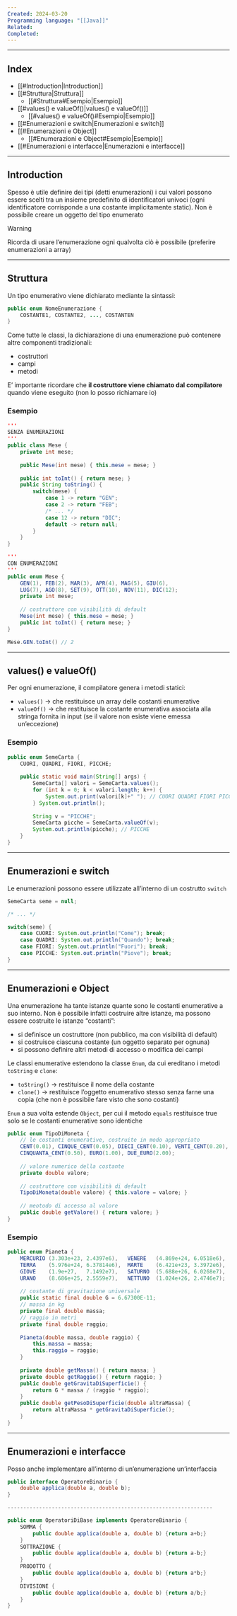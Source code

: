 ```yaml
---
Created: 2024-03-20
Programming language: "[[Java]]"
Related: 
Completed:
---
```

---
## Index
- [[#Introduction|Introduction]]
- [[#Struttura|Struttura]]
	- [[#Struttura#Esempio|Esempio]]
- [[#values() e valueOf()|values() e valueOf()]]
	- [[#values() e valueOf()#Esempio|Esempio]]
- [[#Enumerazioni e switch|Enumerazioni e switch]]
- [[#Enumerazioni e Object]]
	- [[#Enumerazioni e Object#Esempio|Esempio]]
- [[#Enumerazioni e interfacce|Enumerazioni e interfacce]]
---
## Introduction
Spesso è utile definire dei tipi (detti enumerazioni) i cui valori possono essere scelti tra un insieme predefinito di identificatori univoci (ogni identificatore corrisponde a una costante implicitamente static).
Non è possibile creare un oggetto del tipo enumerato

> [!warning]
> Ricorda di usare l’enumerazione ogni qualvolta ciò è possibile (preferire enumerazioni a array)

---
## Struttura
Un tipo enumerativo viene dichiarato mediante la sintassi:
```java
public enum NomeEnumerazione {
	COSTANTE1, COSTANTE2, ..., COSTANTEN
}
```

Come tutte le classi, la dichiarazione di una enumerazione può contenere altre componenti tradizionali:
- costruttori
- campi
- metodi

E’ importante ricordare che **il costruttore viene chiamato dal compilatore** quando viene eseguito (non lo posso richiamare io)

### Esempio
```java
'''
SENZA ENUMERAZIONI
'''
public class Mese {
	private int mese;
	
	public Mese(int mese) { this.mese = mese; }
	
	public int toInt() { return mese; }
	public String toString() {
		switch(mese) {
			case 1 -> return "GEN";
			case 2 -> return "FEB";
			/* ... */
			case 12 -> return "DIC";
			default -> return null;
		}
	}
}

'''
CON ENUMERAZIONI
'''
public enum Mese {
	GEN(1), FEB(2), MAR(3), APR(4), MAG(5), GIU(6),
	LUG(7), AGO(8), SET(9), OTT(10), NOV(11), DIC(12);
	private int mese;
	
	// costruttore con visibilità di default
	Mese(int mese) { this.mese = mese; }
	public int toInt() { return mese; }
}

Mese.GEN.toInt() // 2
```

---
## values() e valueOf()
Per ogni enumerazione, il compilatore genera i metodi statici:
- `values()` → che restituisce un array delle costanti enumerative
- `valueOf()` → che restituisce la costante enumerativa associata alla stringa fornita in input (se il valore non esiste viene emessa un’eccezione)

### Esempio
```java
public enum SemeCarta {  
    CUORI, QUADRI, FIORI, PICCHE;  
  
    public static void main(String[] args) {  
        SemeCarta[] valori = SemeCarta.values();  
        for (int k = 0; k < valori.length; k++) {  
            System.out.print(valori[k]+" "); // CUORI QUADRI FIORI PICCHE
        } System.out.println();
        
        String v = "PICCHE";  
        SemeCarta picche = SemeCarta.valueOf(v);  
        System.out.println(picche); // PICCHE
    }  
}
```

---
## Enumerazioni e switch
Le enumerazioni possono essere utilizzate all’interno di un costrutto `switch`

```java
SemeCarta seme = null;

/* ... */

switch(seme) {
	case CUORI: System.out.println("Come"); break;
	case QUADRI: System.out.println("Quando"); break;
	case FIORI: System.out.println("Fuori"); break;
	case PICCHE: System.out.println("Piove"); break;
}
```

---
## Enumerazioni e Object
Una enumerazione ha tante istanze quante sono le costanti enumerative a suo interno. Non è possibile infatti costruire altre istanze, ma possono essere costruite le istanze “costanti”:
- si definisce un costruttore (non pubblico, ma con visibilità di default)
- si costruisce ciascuna costante (un oggetto separato per ognuna)
- si possono definire altri metodi di accesso o modifica dei campi

Le classi enumerative estendono la classe `Enum`, da cui ereditano i metodi `toString` e `clone`:
- `toString()` → restituisce il nome della costante
- `clone()` → restituisce l’oggetto enumerativo stesso senza farne una copia (che non è possibile fare visto che sono costanti)

`Enum` a sua volta estende `Object`, per cui il metodo `equals` restituisce true solo se le costanti enumerative sono identiche

```java
public enum TipoDiMoneta {
	// le costanti enumerative, costruite in modo appropriato
	CENT(0.01), CINQUE_CENT(0.05), DIECI_CENT(0.10), VENTI_CENT(0.20),
	CINQUANTA_CENT(0.50), EURO(1.00), DUE_EURO(2.00);
	
	// valore numerico della costante
	private double valore;
	
	// costruttore con visibilità di default
	TipoDiMoneta(double valore) { this.valore = valore; }
	
	// meotodo di accesso al valore
	public double getValore() { return valore; }
}
```

### Esempio
```java
public enum Pianeta {
	MERCURIO (3.303e+23, 2.4397e6),   VENERE   (4.869e+24, 6.0518e6),
	TERRA    (5.976e+24, 6.37814e6),  MARTE    (6.421e+23, 3.3972e6),
	GIOVE    (1.9e+27,   7.1492e7),   SATURNO  (5.688e+26, 6.0268e7),
	URANO    (8.686e+25, 2.5559e7),   NETTUNO  (1.024e+26, 2.4746e7);
	
	// costante di gravitazione universale
	public static final double G = 6.67300E-11;
	// massa in kg
	private final double massa;
	// raggio in metri
	private final double raggio;
	
	Pianeta(double massa, double raggio) {
		this.massa = massa;
		this.raggio = raggio;
	}
	
	private double getMassa() { return massa; }
	private double getRaggio() { return raggio; }
	public double getGravitaDiSuperficie() {
		return G * massa / (raggio * raggio);
	}
	public double getPesoDiSuperficie(double altraMassa) {
		return altraMassa * getGravitaDiSuperficie();	
	}
}
```

---
## Enumerazioni e interfacce
Posso anche implementare all’interno di un’enumerazione un’interfaccia

```java
public interface OperatoreBinario {
	double applica(double a, double b);
}

-----------------------------------------------------------------

public enum OperatoriDiBase implements OperatoreBinario {
	SOMMA {
		public double applica(double a, double b) {return a+b;}
	}
	SOTTRAZIONE {
		public double applica(double a, double b) {return a-b;}
	}
	PRODOTTO {
		public double applica(double a, double b) {return a*b;}
	}
	DIVISIONE {
		public double applica(double a, double b) {return a/b;}
	}
}
```